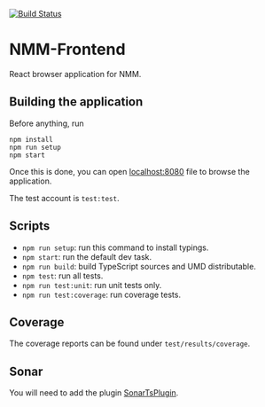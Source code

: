 [![Build Status](https://travis-ci.org/PistachoSoft/NMM-frontend.png?branch=develop)](https://travis-ci.org/PistachoSoft/NMM-frontend)

# NMM-Frontend

React browser application for NMM.

## Building the application

Before anything, run

```
npm install
npm run setup
npm start
```

Once this is done, you can open [localhost:8080](http://localhost:8080) file to browse
the application.

The test account is `test:test`.

## Scripts

- `npm run setup`: run this command to install typings.
- `npm start`: run the default dev task.
- `npm run build`: build TypeScript sources and UMD distributable.
- `npm test`: run all tests.
- `npm run test:unit`: run unit tests only.
- `npm run test:coverage`: run coverage tests.

## Coverage

The coverage reports can be found under `test/results/coverage`.

## Sonar

You will need to add the plugin [SonarTsPlugin](https://github.com/Pablissimo/SonarTsPlugin).
